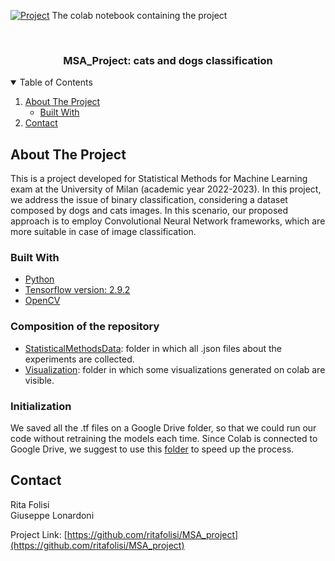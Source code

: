 [![Project](https://colab.research.google.com/assets/colab-badge.svg)](https://colab.research.google.com/drive/1IMxAVaz4M3xBgfYMJ-d_BYU-SJ2i2gIN) The colab notebook containing the project


<!-- PROJECT LOGO -->
<br />
<p align="center">
  
  <h3 align="center">MSA_Project: cats and dogs classification </h3>
  
</p>

<!-- TABLE OF CONTENTS -->
<details open="open">
  <summary>Table of Contents</summary>
  <ol>
    <li>
      <a href="#about-the-project">About The Project</a>
      <ul>
        <li><a href="#built-with">Built With</a></li>
      </ul>
    </li>
    <li><a href="#contact">Contact</a></li>
  </ol>
</details>


<!-- ABOUT THE PROJECT -->
## About The Project

This is a project developed for Statistical Methods for Machine Learning exam at the University of Milan (academic year 2022-2023). In this project, we address the issue of binary classification, considering a dataset composed by dogs and cats images. In this scenario, our proposed approach is to employ Convolutional Neural Network frameworks, which are more suitable in case of image classification. 


### Built With

* [Python](https://www.python.org/downloads/)
* [Tensorflow version: 2.9.2](https://www.tensorflow.org/)
* [OpenCV](https://docs.opencv.org/4.x/)

### Composition of the repository
* [StatisticalMethodsData](https://github.com/ritafolisi/MSA_project/tree/main/StatisticalMethodsData): folder in which all .json files about the experiments are collected.
* [Visualization](https://github.com/ritafolisi/MSA_project/tree/main/Visualizations): folder in which some visualizations generated on colab are visible. 

### Initialization
We saved all the .tf files on a Google Drive folder, so that we could run our code without retraining the models each time. Since Colab is connected to Google Drive, we suggest to use this [folder](https://drive.google.com/drive/u/0/folders/1eyi_jGvlOI5vzNZWXnwCvJ3NqwChRhzi) to speed up the process. 

<!-- CONTACT -->
## Contact

Rita Folisi
<br />
Giuseppe Lonardoni 

Project Link: [https://github.com/ritafolisi/MSA_project](https://github.com/ritafolisi/MSA_project)





